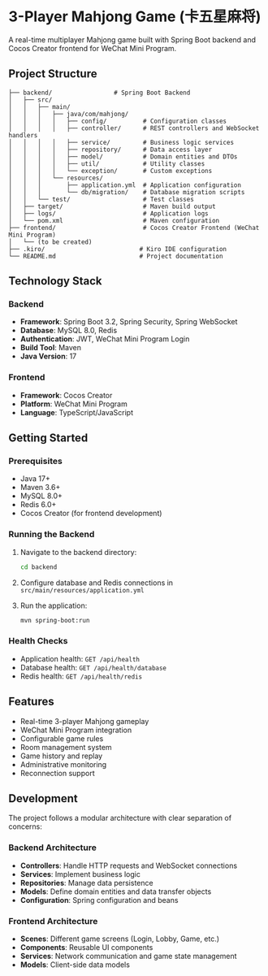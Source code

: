 # 3-Player Mahjong Game (卡五星麻将)

A real-time multiplayer Mahjong game built with Spring Boot backend and Cocos Creator frontend for WeChat Mini Program.

## Project Structure

```
├── backend/                 # Spring Boot Backend
│   ├── src/
│   │   ├── main/
│   │   │   ├── java/com/mahjong/
│   │   │   │   ├── config/          # Configuration classes
│   │   │   │   ├── controller/      # REST controllers and WebSocket handlers
│   │   │   │   ├── service/         # Business logic services
│   │   │   │   ├── repository/      # Data access layer
│   │   │   │   ├── model/           # Domain entities and DTOs
│   │   │   │   ├── util/            # Utility classes
│   │   │   │   └── exception/       # Custom exceptions
│   │   │   └── resources/
│   │   │       ├── application.yml  # Application configuration
│   │   │       └── db/migration/    # Database migration scripts
│   │   └── test/                    # Test classes
│   ├── target/                      # Maven build output
│   ├── logs/                        # Application logs
│   └── pom.xml                      # Maven configuration
├── frontend/                        # Cocos Creator Frontend (WeChat Mini Program)
│   └── (to be created)
├── .kiro/                          # Kiro IDE configuration
└── README.md                       # Project documentation
```

## Technology Stack

### Backend
- **Framework**: Spring Boot 3.2, Spring Security, Spring WebSocket
- **Database**: MySQL 8.0, Redis
- **Authentication**: JWT, WeChat Mini Program Login
- **Build Tool**: Maven
- **Java Version**: 17

### Frontend
- **Framework**: Cocos Creator
- **Platform**: WeChat Mini Program
- **Language**: TypeScript/JavaScript

## Getting Started

### Prerequisites

- Java 17+
- Maven 3.6+
- MySQL 8.0+
- Redis 6.0+
- Cocos Creator (for frontend development)

### Running the Backend

1. Navigate to the backend directory:
   ```bash
   cd backend
   ```

2. Configure database and Redis connections in `src/main/resources/application.yml`

3. Run the application:
   ```bash
   mvn spring-boot:run
   ```

### Health Checks

- Application health: `GET /api/health`
- Database health: `GET /api/health/database`
- Redis health: `GET /api/health/redis`

## Features

- Real-time 3-player Mahjong gameplay
- WeChat Mini Program integration
- Configurable game rules
- Room management system
- Game history and replay
- Administrative monitoring
- Reconnection support

## Development

The project follows a modular architecture with clear separation of concerns:

### Backend Architecture
- **Controllers**: Handle HTTP requests and WebSocket connections
- **Services**: Implement business logic
- **Repositories**: Manage data persistence
- **Models**: Define domain entities and data transfer objects
- **Configuration**: Spring configuration and beans

### Frontend Architecture
- **Scenes**: Different game screens (Login, Lobby, Game, etc.)
- **Components**: Reusable UI components
- **Services**: Network communication and game state management
- **Models**: Client-side data models
